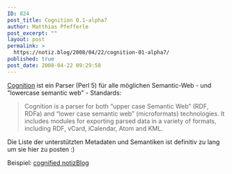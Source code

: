 ```yaml
---
ID: 824
post_title: Cognition 0.1-alpha7
author: Matthias Pfefferle
post_excerpt: ""
layout: post
permalink: >
  https://notiz.blog/2008/04/22/cognition-01-alpha7/
published: true
post_date: 2008-04-22 09:29:58
---
```

<!-- wp:paragraph -->
<p><a href="http://buzzword.org.uk/cognition/">Cognition</a> ist ein Parser (Perl 5) für alle möglichen Semantic-Web - und "lowercase semantic web" - Standards:</p>
<!-- /wp:paragraph -->

<!-- wp:quote -->
<blockquote class="wp-block-quote">
	<p>Cognition is a parser for both “upper case Semantic Web” (RDF, RDFa) and “lower case semantic web” (microformats) technologies. It includes modules for exporting parsed data in a variety of formats, including RDF, vCard, iCalendar, Atom and KML.</p>
</blockquote>
<!-- /wp:quote -->

<!-- wp:paragraph -->
<p>Die Liste der unterstützten Metadaten und Semantiken ist definitiv zu lang um sie hier zu posten :)</p>
<!-- /wp:paragraph -->

<!-- wp:paragraph -->
<p>Beispiel: <a href="http://buzzword.org.uk/cognition/cognition-latest/cognition.cgi?url=http%3A%2F%2Fnotiz.blog">cognified notizBlog</a></p>
<!-- /wp:paragraph -->